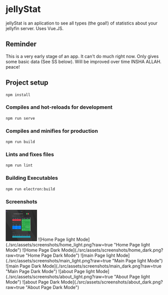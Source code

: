 # jellyStat
jellyStat is an aplication to see all types (the goal!) of statistics about your jellyfin server. Uses Vue.JS.

## Reminder
This is a very early stage of an app. It can't do much right now. Only gives some basic data (See SS below). Will be improved over time INSHA ALLAH. peace!

## Project setup
```
npm install
```

### Compiles and hot-reloads for development
```
npm run serve
```

### Compiles and minifies for production
```
npm run build
```

### Lints and fixes files
```
npm run lint
```
### Building Executables
```
npm run electron:build
```
### Screenshots 
<img src="./src/assets/screenshots/main_dark.png" width="100" height="100">
![Home Page light Mode](./src/assets/screenshots/home_light.png?raw=true "Home Page light Mode")
![Home Page Dark Mode](./src/assets/screenshots/home_dark.png?raw=true "Home Page Dark Mode")
![main Page light Mode](./src/assets/screenshots/main_light.png?raw=true "Main Page light Mode")
![main Page Dark Mode](./src/assets/screenshots/main_dark.png?raw=true "Main Page Dark Mode")
![about Page light Mode](./src/assets/screenshots/about_light.png?raw=true "About Page light Mode")
![about Page Dark Mode](./src/assets/screenshots/about_dark.png?raw=true "About Page Dark Mode")